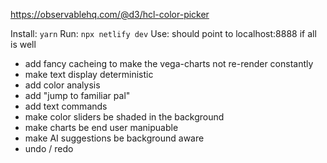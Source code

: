 https://observablehq.com/@d3/hcl-color-picker

Install: `yarn`
Run: `npx netlify dev`
Use: should point to localhost:8888 if all is well

- add fancy cacheing to make the vega-charts not re-render constantly
- make text display deterministic
- add color analysis
- add "jump to familiar pal"
- add text commands
- make color sliders be shaded in the background
- make charts be end user manipuable
- make AI suggestions be background aware
- undo / redo
